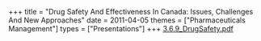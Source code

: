 +++
title = "Drug Safety And Effectiveness In Canada: Issues, Challenges And New Approaches"
date = 2011-04-05
themes = ["Pharmaceuticals Management"]
types = ["Presentations"]
+++
[3.6.9\_DrugSafety.pdf](/files/3.6.9_DrugSafety.pdf)
